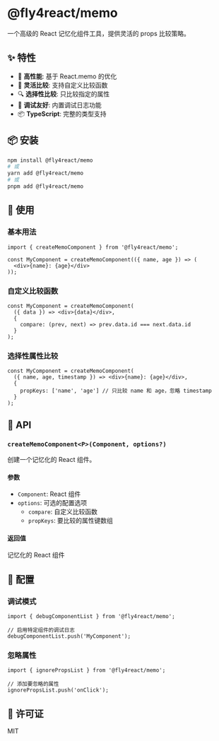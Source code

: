# @fly4react/memo

一个高级的 React 记忆化组件工具，提供灵活的 props 比较策略。

## ✨ 特性

- 🚀 **高性能**: 基于 React.memo 的优化
- 🎯 **灵活比较**: 支持自定义比较函数
- 🔍 **选择性比较**: 只比较指定的属性
- 🐛 **调试友好**: 内置调试日志功能
- 📦 **TypeScript**: 完整的类型支持

## 📦 安装

```bash
npm install @fly4react/memo
# 或
yarn add @fly4react/memo
# 或
pnpm add @fly4react/memo
```

## 🚀 使用

### 基本用法

```tsx
import { createMemoComponent } from '@fly4react/memo';

const MyComponent = createMemoComponent(({ name, age }) => (
  <div>{name}: {age}</div>
));
```

### 自定义比较函数

```tsx
const MyComponent = createMemoComponent(
  ({ data }) => <div>{data}</div>,
  {
    compare: (prev, next) => prev.data.id === next.data.id
  }
);
```

### 选择性属性比较

```tsx
const MyComponent = createMemoComponent(
  ({ name, age, timestamp }) => <div>{name}: {age}</div>,
  {
    propKeys: ['name', 'age'] // 只比较 name 和 age，忽略 timestamp
  }
);
```

## 📖 API

### `createMemoComponent<P>(Component, options?)`

创建一个记忆化的 React 组件。

#### 参数

- `Component`: React 组件
- `options`: 可选的配置选项
  - `compare`: 自定义比较函数
  - `propKeys`: 要比较的属性键数组

#### 返回值

记忆化的 React 组件

## 🔧 配置

### 调试模式

```tsx
import { debugComponentList } from '@fly4react/memo';

// 启用特定组件的调试日志
debugComponentList.push('MyComponent');
```

### 忽略属性

```tsx
import { ignorePropsList } from '@fly4react/memo';

// 添加要忽略的属性
ignorePropsList.push('onClick');
```

## 📄 许可证

MIT
